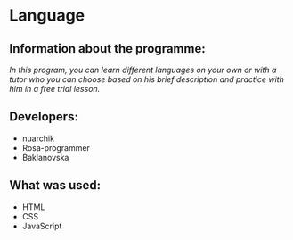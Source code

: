 # Language
## Information about the programme: 
_In this program, you can learn different languages ​​on your own or with a tutor who you can choose based on his brief description and practice with him in a free trial lesson._
## Developers: 
* nuarchik
* Rosa-programmer
* Baklanovska
## What was used:
* HTML
* CSS
* JavaScript
